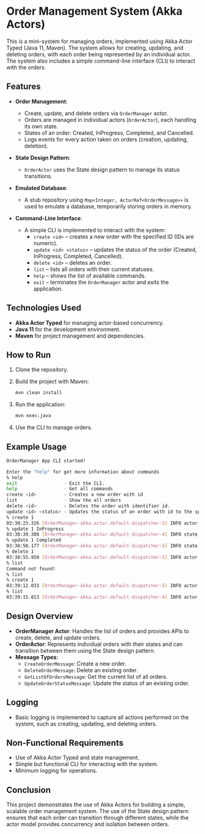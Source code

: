 
# Order Management System (Akka Actors)

This is a mini-system for managing orders, implemented using Akka Actor Typed (Java 11, Maven). The system allows for creating, updating, and deleting orders, with each order being represented by an individual actor. The system also includes a simple command-line interface (CLI) to interact with the orders.

## Features

- **Order Management**: 
  - Create, update, and delete orders via `OrderManager` actor.
  - Orders are managed in individual actors (`OrderActor`), each handling its own state.
  - States of an order: Created, InProgress, Completed, and Cancelled.
  - Logs events for every action taken on orders (creation, updating, deletion).

- **State Design Pattern**: 
  - `OrderActor` uses the State design pattern to manage its status transitions.

- **Emulated Database**: 
  - A stub repository using `Map<Integer, ActorRef<OrderMessage>>` is used to emulate a database, temporarily storing orders in memory.

- **Command-Line Interface**:
  - A simple CLI is implemented to interact with the system:
    - `create <id>` – creates a new order with the specified ID (IDs are numeric).
    - `update <id> <status>` – updates the status of the order (Created, InProgress, Completed, Cancelled).
    - `delete <id>` – deletes an order.
    - `list` – lists all orders with their current statuses.
    - `help` – shows the list of available commands.
    - `exit` – terminates the `OrderManager` actor and exits the application.

## Technologies Used

- **Akka Actor Typed** for managing actor-based concurrency.
- **Java 11** for the development environment.
- **Maven** for project management and dependencies.

## How to Run

1. Clone the repository.
2. Build the project with Maven:

   ```bash
   mvn clean install
   ```

3. Run the application:

   ```bash
   mvn exec:java
   ```

4. Use the CLI to manage orders.

## Example Usage

```bash
OrderManager App CLI started!

Enter the "help" for get more information about commands
% help
exit                 - Exit the CLI.       
help                 - Get all commands    
create <id>          - Creates a new order with id
list                 - Show the all orders 
delete <id>          - Deletes the order with identifier id.
update <id> <status> - Updates the status of an order with id to the specified status (Created, InProgress, Completed, Canceled)
% create 1
03:38:23.326 [OrderManager-akka.actor.default-dispatcher-5] INFO actor.OrderManagerActor -- Created a new order with ID 1
% update 1 InProgress
03:38:39.308 [OrderManager-akka.actor.default-dispatcher-4] INFO state.Created -- Order has changed state to in-progress
% update 1 Completed
03:38:50.177 [OrderManager-akka.actor.default-dispatcher-5] INFO state.Created -- Order completed!
% delete 1
03:38:55.950 [OrderManager-akka.actor.default-dispatcher-5] INFO actor.OrderManagerActor -- Deleting order 1
% list
Command not found!
% list
% create 1
03:39:12.033 [OrderManager-akka.actor.default-dispatcher-5] INFO actor.OrderManagerActor -- Created a new order with ID 1
% list
03:39:15.813 [OrderManager-akka.actor.default-dispatcher-4] INFO actor.OrderActor -- |  ID 1     | Created              |
```

## Design Overview

- **OrderManager Actor**: Handles the list of orders and provides APIs to create, delete, and update orders.
- **OrderActor**: Represents individual orders with their states and can transition between them using the State design pattern.
- **Message Types**:
  - `CreateOrderMessage`: Create a new order.
  - `DeleteOrderMessage`: Delete an existing order.
  - `GetListOfOrdersMessage`: Get the current list of all orders.
  - `UpdateOrderStatusMessage`: Update the status of an existing order.

## Logging

- Basic logging is implemented to capture all actions performed on the system, such as creating, updating, and deleting orders.

## Non-Functional Requirements

- Use of Akka Actor Typed and state management.
- Simple but functional CLI for interacting with the system.
- Minimum logging for operations.

## Conclusion

This project demonstrates the use of Akka Actors for building a simple, scalable order management system. The use of the State design pattern ensures that each order can transition through different states, while the actor model provides concurrency and isolation between orders.
